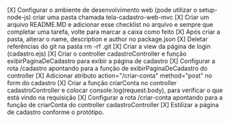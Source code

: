 [X] Configurar o ambiente de desenvolvimento web (pode utilizar o setup-node-js) criar uma pasta chamada tela-cadastro-web-mvc
[X] Criar um arquivo README.MD e adicionar esse checklist no arquivo e sempre que completar uma tarefa, volte para marcar a caixa como feito
[X] Após criar a pasta, alterar o name, description e author no package.json
[X] Deletar referências do git na pasta rm -rf .git
[X] Criar a view da página de login (cadastro.ejs)
[X] Criar o controller cadastroController e função exibirPaginaDeCadastro para exibir a página de cadastro
[X] Configurar a rota /cadastro apontando para a função de exibirPaginaDeCadastro do controller
[X] Adicionar atributo action="/criar-conta" method="post" no form do cadastro
[X] Criar a função criarConta no controller cadastroController e colocar console.log(request.body), para verificar o que está vindo na requisição
[X] Configurar a rota /criar-conta apontando para a função de criarConta do controller cadastroController
[X] Estilizar a página de cadastro conforme o protótipo.